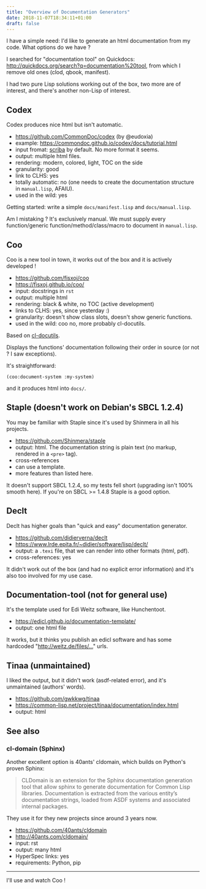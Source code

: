 ```yaml
---
title: "Overview of Documentation Generators"
date: 2018-11-07T18:34:11+01:00
draft: false
---
```


I have a simple need: I'd like to generate an html documentation from
my code. What options do we have ?

I searched for "documentation tool" on Quickdocs:
http://quickdocs.org/search?q=documentation%20tool, from which I
remove old ones (clod, qbook, manifest).

I had two pure Lisp solutions working out of the box, two more are of
interest, and there's another non-Lisp of interest.


## Codex

Codex produces nice html but isn't automatic.

- https://github.com/CommonDoc/codex (by @eudoxia)
- example: https://commondoc.github.io/codex/docs/tutorial.html
- input fromat: [scriba](http://commondoc.github.io/scriba/docs/reference.html) by default. No more format it seems.
- output: multiple html files.
- rendering: modern, colored, light, TOC on the side
- granularity: good
- link to CLHS: yes
- totally automatic: no (one needs to create the documentation structure in `manual.lisp`, AFAIU).
- used in the wild: yes

Getting started: write a simple `docs/manifest.lisp` and `docs/manual.lisp`.

Am I mistaking ? It's exclusively manual. We must supply every
function/generic function/method/class/macro to document in
`manual.lisp`.


## Coo

Coo is a new tool in town, it works out of the box and it is actively developed !

- https://github.com/fisxoj/coo
- https://fisxoj.github.io/coo/
- input: docstrings in `rst`
- output: multiple html
- rendering: black & white, no TOC (active development)
- links to CLHS: yes, since yesterday :)
- granularity: doesn't show class slots, doesn't show generic functions.
- used in the wild: coo no, more probably cl-docutils.

Based on [cl-docutils](https://github.com/willijar/cl-docutils).

Displays the functions' documentation following their order in source (or not ? I saw exceptions).

It's straightforward:

    (coo:document-system :my-system)

and it produces html into `docs/`.


## Staple (doesn't work on Debian's SBCL 1.2.4)

You may be familiar with Staple since it's used by Shinmera in all his projects.

- https://github.com/Shinmera/staple
- output: html. The documentation string is plain text (no markup, rendered in a `<pre>` tag).
- cross-references
- can use a template.
- more features than listed here.

It doesn't support SBCL 1.2.4, so my tests fell short (upgrading isn't
100% smooth here). If you're on SBCL >= 1.4.8 Staple is a good option.

## Declt

Declt has higher goals than "quick and easy" documentation generator.

- https://github.com/didierverna/declt
- https://www.lrde.epita.fr/~didier/software/lisp/declt/
- output: a `.texi` file, that we can render into other formats (html, pdf).
- cross-references: yes

It didn't work out of the box (and had no explicit error information)
and it's also too involved for my use case.

## Documentation-tool (not for general use)

It's the template used for Edi Weitz software, like Hunchentoot.

- https://edicl.github.io/documentation-template/
- output: one html file

It works, but it thinks you publish an edicl software and has some hardcoded "http://weitz.de/files/…" urls.


## Tinaa (unmaintained)

I liked the output, but it didn't work (asdf-related error), and it's unmaintained (authors' words).

- https://github.com/gwkkwg/tinaa
- https://common-lisp.net/project/tinaa/documentation/index.html
- output: html


## See also

### cl-domain (Sphinx)

Another excellent option is 40ants' cldomain, which builds on Python's proven Sphinx:

> CLDomain is an extension for the Sphinx documentation generation tool that allow sphinx to generate documentation for Common Lisp libraries. Documentation is extracted from the various entity’s documentation strings, loaded from ASDF systems and associated internal packages.

They use it for they new projects since around 3 years now.

- https://github.com/40ants/cldomain
- http://40ants.com/cldomain/
- input: rst
- output: many html
- HyperSpec links: yes
- requirements: Python, pip


---

I'll use and watch Coo !
